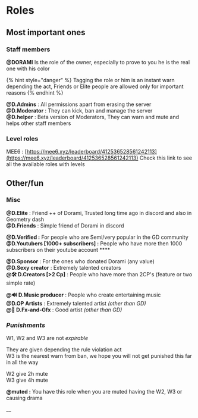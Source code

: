 # Roles

## Most important ones 

### Staff members 

**@DORAMI** Is the role of the owner, especially to prove to you he is the real one with his color

{% hint style="danger" %}
Tagging the role or him is an instant warn depending the act, Friends or Elite people are allowed only for important reasons 
{% endhint %}

**@D.Admins** : All permissions apart from erasing the server  
**@D.Moderator** : They can kick, ban and manage the server   
**@D.helper** : Beta version of Moderators, They can warn and mute and helps other staff members 

### Level roles

MEE6 : [https://mee6.xyz/leaderboard/412536528561242113](https://mee6.xyz/leaderboard/412536528561242113) Check this link to see all the available roles with levels  

## Other/fun

### **Misc**

**@D.Elite** : Friend ++ of Dorami, Trusted long time ago in discord and also in Geometry dash   
**@D.Friends** : Simple friend of Dorami in discord   
  
**@D.Verified :** For people who are Semi/very popular in the GD community  
**@D.Youtubers \[1000+ subscribers\] :** People who have more then 1000 subscribers on their youtube account ****  
  
**@D.Sponsor** : For the ones who donated Dorami \(any value\)  
**@D.Sexy creator** : Extremely talented creators   
**@🛠 D.Creators \[&gt;2 Cp\]** : People who have more than 2CP's \(feature or two simple rate\)  
  
**@🔊 D.Music producer** : People who create entertaining music  
**@D.OP Artists** : Extremely talented artist _\(other than GD\)_  
**@🎨 D.Fx-and-Gfx** : Good artist _\(other than GD\)_

### _Punishments_ 

W1, W2 and W3 are not _expirable_  
  
They are given depending the rule violation act  
W3 is the nearest warn from ban, we hope you will not get punished this far in all the way  
  
W2 give 2h mute   
W3 give 4h mute  
  
**@muted :** You have this role when you are muted having the W2, W3 or causing drama 

  
  
  
  
  
  
__  
  
  
  




